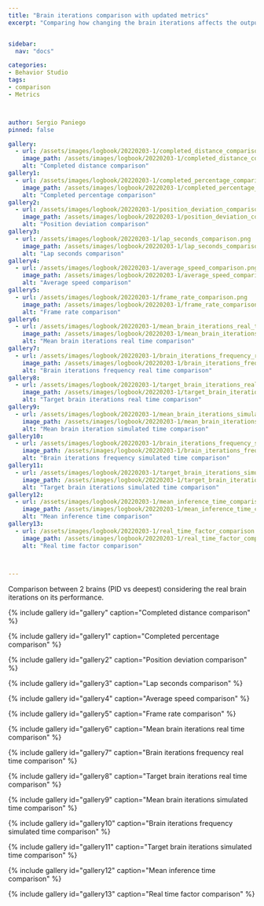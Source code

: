 ```yaml
---
title: "Brain iterations comparison with updated metrics"
excerpt: "Comparing how changing the brain iterations affects the output with updated metrics"


sidebar:
  nav: "docs"

categories:
- Behavior Studio
tags:
- comparison
- Metrics



author: Sergio Paniego
pinned: false

gallery:
  - url: /assets/images/logbook/20220203-1/completed_distance_comparison.png
    image_path: /assets/images/logbook/20220203-1/completed_distance_comparison.png
    alt: "Completed distance comparison"
gallery1:
  - url: /assets/images/logbook/20220203-1/completed_percentage_comparison.png
    image_path: /assets/images/logbook/20220203-1/completed_percentage_comparison.png
    alt: "Completed percentage comparison"
gallery2:
  - url: /assets/images/logbook/20220203-1/position_deviation_comparison.png
    image_path: /assets/images/logbook/20220203-1/position_deviation_comparison.png
    alt: "Position deviation comparison"
gallery3:
  - url: /assets/images/logbook/20220203-1/lap_seconds_comparison.png
    image_path: /assets/images/logbook/20220203-1/lap_seconds_comparison.png
    alt: "Lap seconds comparison"
gallery4:
  - url: /assets/images/logbook/20220203-1/average_speed_comparison.png
    image_path: /assets/images/logbook/20220203-1/average_speed_comparison.png
    alt: "Average speed comparison"    
gallery5:
  - url: /assets/images/logbook/20220203-1/frame_rate_comparison.png
    image_path: /assets/images/logbook/20220203-1/frame_rate_comparison.png
    alt: "Frame rate comparison"
gallery6:
  - url: /assets/images/logbook/20220203-1/mean_brain_iterations_real_time_comparison.png
    image_path: /assets/images/logbook/20220203-1/mean_brain_iterations_real_time_comparison.png
    alt: "Mean brain iterations real time comparison"
gallery7:
  - url: /assets/images/logbook/20220203-1/brain_iterations_frequency_real_time_comparison.png
    image_path: /assets/images/logbook/20220203-1/brain_iterations_frequency_real_time_comparison.png
    alt: "Brain iterations frequency real time comparison"
gallery8:
  - url: /assets/images/logbook/20220203-1/target_brain_iterations_real_time_comparison.png
    image_path: /assets/images/logbook/20220203-1/target_brain_iterations_real_time_comparison.png
    alt: "Target brain iterations real time comparison"
gallery9:
  - url: /assets/images/logbook/20220203-1/mean_brain_iterations_simulated_time_comparison.png
    image_path: /assets/images/logbook/20220203-1/mean_brain_iterations_simulated_time_comparison.png
    alt: "Mean brain iteration simulated time comparison"
gallery10:
  - url: /assets/images/logbook/20220203-1/brain_iterations_frequency_simulated_time_comparison.png
    image_path: /assets/images/logbook/20220203-1/brain_iterations_frequency_simulated_time_comparison.png
    alt: "Brain iterations frequency simulated time comparison"
gallery11:
  - url: /assets/images/logbook/20220203-1/target_brain_iterations_simulated_time_comparison.png
    image_path: /assets/images/logbook/20220203-1/target_brain_iterations_simulated_time_comparison.png
    alt: "Target brain iterations simulated time comparison"
gallery12:
  - url: /assets/images/logbook/20220203-1/mean_inference_time_comparison.png
    image_path: /assets/images/logbook/20220203-1/mean_inference_time_comparison.png
    alt: "Mean inference time comparison"
gallery13:
  - url: /assets/images/logbook/20220203-1/real_time_factor_comparison.png
    image_path: /assets/images/logbook/20220203-1/real_time_factor_comparison.png
    alt: "Real time factor comparison"
  


---
```


Comparison between 2 brains (PID vs deepest) considering the real brain iterations on its performance.


{% include gallery id="gallery" caption="Completed distance comparison" %}

{% include gallery id="gallery1" caption="Completed percentage comparison" %}

{% include gallery id="gallery2" caption="Position deviation comparison" %}

{% include gallery id="gallery3" caption="Lap seconds comparison" %}

{% include gallery id="gallery4" caption="Average speed comparison" %}

{% include gallery id="gallery5" caption="Frame rate comparison" %}

{% include gallery id="gallery6" caption="Mean brain iterations real time comparison" %}

{% include gallery id="gallery7" caption="Brain iterations frequency real time comparison" %}

{% include gallery id="gallery8" caption="Target brain iterations real time comparison" %}

{% include gallery id="gallery9" caption="Mean brain iterations simulated time comparison" %}

{% include gallery id="gallery10" caption="Brain iterations frequency simulated time comparison" %}

{% include gallery id="gallery11" caption="Target brain iterations simulated time comparison" %}

{% include gallery id="gallery12" caption="Mean inference time comparison" %}

{% include gallery id="gallery13" caption="Real time factor comparison" %}